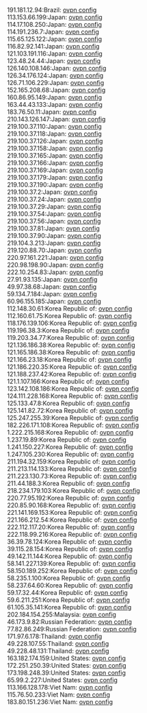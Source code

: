 191.181.12.94:Brazil: [ovpn config](vpn/191_181_12_94.ovpn)  
113.153.66.199:Japan: [ovpn config](vpn/113_153_66_199.ovpn)  
114.17.108.250:Japan: [ovpn config](vpn/114_17_108_250.ovpn)  
114.191.236.7:Japan: [ovpn config](vpn/114_191_236_7.ovpn)  
115.65.125.122:Japan: [ovpn config](vpn/115_65_125_122.ovpn)  
116.82.92.141:Japan: [ovpn config](vpn/116_82_92_141.ovpn)  
121.103.191.116:Japan: [ovpn config](vpn/121_103_191_116.ovpn)  
123.48.24.44:Japan: [ovpn config](vpn/123_48_24_44.ovpn)  
126.140.108.146:Japan: [ovpn config](vpn/126_140_108_146.ovpn)  
126.34.176.124:Japan: [ovpn config](vpn/126_34_176_124.ovpn)  
126.71.106.229:Japan: [ovpn config](vpn/126_71_106_229.ovpn)  
152.165.208.68:Japan: [ovpn config](vpn/152_165_208_68.ovpn)  
160.86.95.149:Japan: [ovpn config](vpn/160_86_95_149.ovpn)  
163.44.43.133:Japan: [ovpn config](vpn/163_44_43_133.ovpn)  
183.76.50.11:Japan: [ovpn config](vpn/183_76_50_11.ovpn)  
210.143.126.147:Japan: [ovpn config](vpn/210_143_126_147.ovpn)  
219.100.37.110:Japan: [ovpn config](vpn/219_100_37_110.ovpn)  
219.100.37.118:Japan: [ovpn config](vpn/219_100_37_118.ovpn)  
219.100.37.126:Japan: [ovpn config](vpn/219_100_37_126.ovpn)  
219.100.37.158:Japan: [ovpn config](vpn/219_100_37_158.ovpn)  
219.100.37.165:Japan: [ovpn config](vpn/219_100_37_165.ovpn)  
219.100.37.166:Japan: [ovpn config](vpn/219_100_37_166.ovpn)  
219.100.37.169:Japan: [ovpn config](vpn/219_100_37_169.ovpn)  
219.100.37.179:Japan: [ovpn config](vpn/219_100_37_179.ovpn)  
219.100.37.190:Japan: [ovpn config](vpn/219_100_37_190.ovpn)  
219.100.37.2:Japan: [ovpn config](vpn/219_100_37_2.ovpn)  
219.100.37.24:Japan: [ovpn config](vpn/219_100_37_24.ovpn)  
219.100.37.29:Japan: [ovpn config](vpn/219_100_37_29.ovpn)  
219.100.37.54:Japan: [ovpn config](vpn/219_100_37_54.ovpn)  
219.100.37.56:Japan: [ovpn config](vpn/219_100_37_56.ovpn)  
219.100.37.81:Japan: [ovpn config](vpn/219_100_37_81.ovpn)  
219.100.37.90:Japan: [ovpn config](vpn/219_100_37_90.ovpn)  
219.104.3.213:Japan: [ovpn config](vpn/219_104_3_213.ovpn)  
219.120.88.70:Japan: [ovpn config](vpn/219_120_88_70.ovpn)  
220.97.161.221:Japan: [ovpn config](vpn/220_97_161_221.ovpn)  
220.98.198.90:Japan: [ovpn config](vpn/220_98_198_90.ovpn)  
222.10.254.83:Japan: [ovpn config](vpn/222_10_254_83.ovpn)  
27.91.93.135:Japan: [ovpn config](vpn/27_91_93_135.ovpn)  
49.97.38.68:Japan: [ovpn config](vpn/49_97_38_68.ovpn)  
59.134.7.184:Japan: [ovpn config](vpn/59_134_7_184.ovpn)  
60.96.155.185:Japan: [ovpn config](vpn/60_96_155_185.ovpn)  
112.148.30.61:Korea Republic of: [ovpn config](vpn/112_148_30_61.ovpn)  
112.160.61.75:Korea Republic of: [ovpn config](vpn/112_160_61_75.ovpn)  
118.176.139.106:Korea Republic of: [ovpn config](vpn/118_176_139_106.ovpn)  
119.196.38.3:Korea Republic of: [ovpn config](vpn/119_196_38_3.ovpn)  
119.203.34.77:Korea Republic of: [ovpn config](vpn/119_203_34_77.ovpn)  
121.136.186.38:Korea Republic of: [ovpn config](vpn/121_136_186_38.ovpn)  
121.165.186.38:Korea Republic of: [ovpn config](vpn/121_165_186_38.ovpn)  
121.166.23.18:Korea Republic of: [ovpn config](vpn/121_166_23_18.ovpn)  
121.186.220.35:Korea Republic of: [ovpn config](vpn/121_186_220_35.ovpn)  
121.188.237.42:Korea Republic of: [ovpn config](vpn/121_188_237_42.ovpn)  
121.1.107.166:Korea Republic of: [ovpn config](vpn/121_1_107_166.ovpn)  
123.142.108.186:Korea Republic of: [ovpn config](vpn/123_142_108_186.ovpn)  
124.111.228.168:Korea Republic of: [ovpn config](vpn/124_111_228_168.ovpn)  
125.133.47.8:Korea Republic of: [ovpn config](vpn/125_133_47_8.ovpn)  
125.141.82.72:Korea Republic of: [ovpn config](vpn/125_141_82_72.ovpn)  
125.247.255.39:Korea Republic of: [ovpn config](vpn/125_247_255_39.ovpn)  
182.226.171.108:Korea Republic of: [ovpn config](vpn/182_226_171_108.ovpn)  
1.222.215.168:Korea Republic of: [ovpn config](vpn/1_222_215_168.ovpn)  
1.237.19.89:Korea Republic of: [ovpn config](vpn/1_237_19_89.ovpn)  
1.241.150.227:Korea Republic of: [ovpn config](vpn/1_241_150_227.ovpn)  
1.247.105.230:Korea Republic of: [ovpn config](vpn/1_247_105_230.ovpn)  
211.194.32.159:Korea Republic of: [ovpn config](vpn/211_194_32_159.ovpn)  
211.213.114.133:Korea Republic of: [ovpn config](vpn/211_213_114_133.ovpn)  
211.223.130.73:Korea Republic of: [ovpn config](vpn/211_223_130_73.ovpn)  
211.44.188.3:Korea Republic of: [ovpn config](vpn/211_44_188_3.ovpn)  
218.234.179.103:Korea Republic of: [ovpn config](vpn/218_234_179_103.ovpn)  
220.77.95.192:Korea Republic of: [ovpn config](vpn/220_77_95_192.ovpn)  
220.85.90.168:Korea Republic of: [ovpn config](vpn/220_85_90_168.ovpn)  
221.141.169.153:Korea Republic of: [ovpn config](vpn/221_141_169_153.ovpn)  
221.166.212.54:Korea Republic of: [ovpn config](vpn/221_166_212_54.ovpn)  
222.112.117.20:Korea Republic of: [ovpn config](vpn/222_112_117_20.ovpn)  
222.118.99.216:Korea Republic of: [ovpn config](vpn/222_118_99_216.ovpn)  
36.39.78.124:Korea Republic of: [ovpn config](vpn/36_39_78_124.ovpn)  
39.115.28.154:Korea Republic of: [ovpn config](vpn/39_115_28_154.ovpn)  
49.142.11.144:Korea Republic of: [ovpn config](vpn/49_142_11_144.ovpn)  
58.141.227.139:Korea Republic of: [ovpn config](vpn/58_141_227_139.ovpn)  
58.150.189.252:Korea Republic of: [ovpn config](vpn/58_150_189_252.ovpn)  
58.235.1.100:Korea Republic of: [ovpn config](vpn/58_235_1_100.ovpn)  
58.237.64.60:Korea Republic of: [ovpn config](vpn/58_237_64_60.ovpn)  
59.17.32.44:Korea Republic of: [ovpn config](vpn/59_17_32_44.ovpn)  
59.6.211.251:Korea Republic of: [ovpn config](vpn/59_6_211_251.ovpn)  
61.105.35.141:Korea Republic of: [ovpn config](vpn/61_105_35_141.ovpn)  
202.184.154.255:Malaysia: [ovpn config](vpn/202_184_154_255.ovpn)  
46.173.9.82:Russian Federation: [ovpn config](vpn/46_173_9_82.ovpn)  
77.82.86.249:Russian Federation: [ovpn config](vpn/77_82_86_249.ovpn)  
171.97.6.178:Thailand: [ovpn config](vpn/171_97_6_178.ovpn)  
49.228.107.55:Thailand: [ovpn config](vpn/49_228_107_55.ovpn)  
49.228.48.131:Thailand: [ovpn config](vpn/49_228_48_131.ovpn)  
163.182.174.159:United States: [ovpn config](vpn/163_182_174_159.ovpn)  
172.251.250.39:United States: [ovpn config](vpn/172_251_250_39.ovpn)  
173.198.248.39:United States: [ovpn config](vpn/173_198_248_39.ovpn)  
65.99.2.227:United States: [ovpn config](vpn/65_99_2_227.ovpn)  
113.166.128.178:Viet Nam: [ovpn config](vpn/113_166_128_178.ovpn)  
115.76.50.233:Viet Nam: [ovpn config](vpn/115_76_50_233.ovpn)  
183.80.151.236:Viet Nam: [ovpn config](vpn/183_80_151_236.ovpn)  
